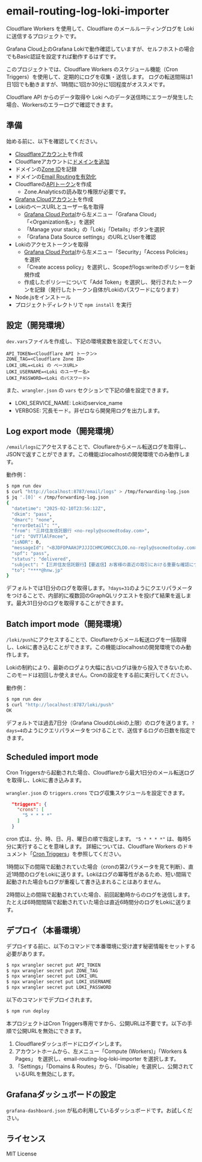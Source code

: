 # email-routing-log-loki-importer

Cloudflare Workers を使用して、Cloudflare のメールルーティングログを Loki に送信するプロジェクトです。

Grafana Cloud上のGrafana Lokiで動作確認していますが、セルフホストの場合でもBasic認証を設定すれば動作するはずです。

このプロジェクトでは、Cloudflare Workers のスケジュール機能（Cron Triggers）を使用して、定期的にログを収集・送信します。
ログの転送間隔は1日1回でも動きますが、1時間に1回か30分に1回程度がオススメです。

Cloudflare API からのデータ取得や Loki へのデータ送信時にエラーが発生した場合、Workersのエラーログで確認できます。

## 準備

始める前に、以下を確認してください。

*   [Cloudflareアカウント](https://dash.cloudflare.com/sign-up/workers-and-pages)を作成
*   Cloudflareアカウントに[ドメインを追加](https://developers.cloudflare.com/fundamentals/setup/manage-domains/add-site/)
*   ドメインの[Zone ID](https://developers.cloudflare.com/fundamentals/setup/find-account-and-zone-ids/)を記録
*   ドメインの[Email Routingを有効化](https://developers.cloudflare.com/email-routing/get-started/enable-email-routing/)
*   Cloudflareの[APIトークン](https://developers.cloudflare.com/analytics/graphql-api/getting-started/authentication/api-token-auth/)を作成
    - Zone.Analyticsの読み取り権限が必要です。
*   [Grafana Cloudアカウント](https://grafana.com/auth/sign-up/create-user)を作成
*   LokiのベースURLとユーザー名を取得
    - [Grafana Cloud Portal](https://grafana.com/auth/sign-in/)から左メニュー「Grafana Cloud」「<Organization名>」を選択
    - 「Manage your stack」の「Loki」「Details」ボタンを選択
    - 「Grafana Data Source settings」のURLとUserを確認
*   Lokiのアクセストークンを取得
    - [Grafana Cloud Portal](https://grafana.com/auth/sign-in/)から左メニュー「Security」「Access Policies」を選択
    - 「Create access policy」を選択し、Scopeがlogs:writeのポリシーを新規作成
    - 作成したポリシーについて「Add Token」を選択し、発行されたトークンを記録（発行したトークン自体がLokiのパスワードになります）
*   Node.jsをインストール
*   プロジェクトディレクトリで `npm install` を実行

## 設定（開発環境）

`dev.vars`ファイルを作成し、下記の環境変数を設定してください。

```
API_TOKEN=<Cloudflare API トークン>
ZONE_TAG=<Cloudflare Zone ID>
LOKI_URL=<Loki の ベースURL>
LOKI_USERNAME=<Loki のユーザー名>
LOKI_PASSWORD=<Loki のパスワード>
```

また、`wrangler.json` の `vars` セクションで下記の値を設定できます。

*    LOKI_SERVICE_NAME: Lokiのservice_name
*    VERBOSE: 冗長モード。非ゼロなら開発用ログを出力します。

## Log export mode（開発環境）

`/email/logs`にアクセスすることで、Clouflareからメール転送ログを取得し、JSONで返すことができます。この機能はlocalhostの開発環境でのみ動作します。

動作例：

```bash
$ npm run dev
$ curl "http://localhost:8787/email/logs" > /tmp/forwarding-log.json
$ jq '.[0]' < /tmp/forwarding-log.json
{
  "datetime": "2025-02-10T23:56:12Z",
  "dkim": "pass",
  "dmarc": "none",
  "errorDetail": "",
  "from": "三井住友信託銀行 <no-reply@socmedtoday.com>",
  "id": "OVT7lAlFmcee",
  "isNDR": 0,
  "messageId": "<BJDFOPAAHJPJJJICHMCGMOCCJLOO.no-reply@socmedtoday.com>",
  "spf": "pass",
  "status": "delivered",
  "subject": "【三井住友信託銀行】【要返信】お客様の直近の取引における重要な確認について",
  "to": "****@hnw.jp"
}
```

デフォルトでは1日分のログを取得します。`?days=31`のようにクエリパラメータをつけることで、内部的に複数回のGraphQLリクエストを投げて結果を返します。最大31日分のログを取得することができます。

## Batch import mode（開発環境）

`/loki/push`にアクセスすることで、Clouflareからメール転送ログを一括取得し、Lokiに書き込むことができます。この機能はlocalhostの開発環境でのみ動作します。

Lokiの制約により、最新のログより大幅に古いログは後から投入できないため、このモードは初回しか使えません。Cronの設定をする前に実行してください。

動作例：

```bash
$ npm run dev
$ curl "http://localhost:8787/loki/push"
OK
```

デフォルトでは過去7日分（Grafana CloudのLokiの上限）のログを送ります。`?days=4`のようにクエリパラメータをつけることで、送信するログの日数を指定できます。

## Scheduled import mode

Cron Triggersから起動された場合、Cloudflareから最大1日分のメール転送ログを取得し、Lokiに書き込みます。

`wrangler.json` の `triggers.crons` でログ収集スケジュールを設定できます。

```json
  "triggers": {
    "crons": [
      "5 * * * *"
    ]
  }
```
cron 式は、分、時、日、月、曜日の順で指定します。
`"5 * * * *"` は、毎時5分に実行することを意味します。
詳細については、Cloudflare Workers のドキュメント「[Cron Triggers](https://developers.cloudflare.com/workers/configuration/cron-triggers/)」を参照してください。

1時間以下の間隔で起動されていた場合（cronの第2パラメータを見て判断）、直近1時間のログをLokiに送ります。Lokiはログの冪等性があるため、短い間隔で起動された場合もログが重複して書き込まれることはありません。

2時間以上の間隔で起動されていた場合、前回起動時からのログを送信します。たとえば6時間間隔で起動されていた場合は直近6時間分のログをLokiに送ります。

## デプロイ（本番環境）

デプロイする前に、以下のコマンドで本番環境に受け渡す秘密情報をセットする必要があります。

```bash
$ npx wrangler secret put API_TOKEN
$ npx wrangler secret put ZONE_TAG
$ npx wrangler secret put LOKI_URL
$ npx wrangler secret put LOKI_USERNAME
$ npx wrangler secret put LOKI_PASSWORD
```

以下のコマンドでデプロイされます。

```bash
$ npm run deploy
```

本プロジェクトはCron Triggers専用ですから、公開URLは不要です。以下の手順で公開URLを無効にできます。

1. Cloudflareダッシュボードにログインします。
2. アカウントホームから、左メニュー「Compute (Workers)」「Workers & Pages」 を選択し、email-routing-log-loki-importer を選択します。
3. 「Settings」「Domains & Routes」から、「Disable」を選択し、公開されているURLを無効にします。

## Grafanaダッシュボードの設定

`grafana-dashboard.json` が私の利用しているダッシュボードです。お試しください。

## ライセンス

MIT License
